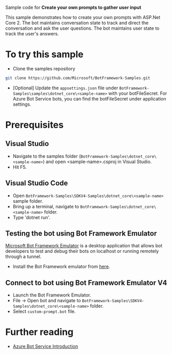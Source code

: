 ﻿Sample code for **Create your own prompts to gather user input**

This sample demonstrates how to create your own prompts with ASP.Net Core 2.
The bot maintains conversation state to track and direct the conversation and ask the user questions.
The bot maintains user state to track the user's answers.

# To try this sample
- Clone the samples repository
```bash
git clone https://github.com/Microsoft/BotFramework-Samples.git
```
- [Optional] Update the `appsettings.json` file under `BotFramework-Samples\samples\dotnet_core\<sample-name>` with your botFileSecret.  For Azure Bot Service bots, you can find the botFileSecret under application settings.
# Prerequisites
## Visual Studio
- Navigate to the samples folder (`BotFramework-Samples\dotnet_core\<sample-name>`) and open \<sample-name>.csproj in Visual Studio.
- Hit F5.

## Visual Studio Code
- Open `BotFramework-Samples\SDKV4-Samples\dotnet_core\<sample-name>` sample folder.
- Bring up a terminal, navigate to `BotFramework-Samples\dotnet_core\<sample-name>` folder.
- Type 'dotnet run'.

## Testing the bot using Bot Framework Emulator
[Microsoft Bot Framework Emulator](https://github.com/microsoft/botframework-emulator) is a desktop application that allows bot 
developers to test and debug their bots on localhost or running remotely through a tunnel.
- Install the Bot Framework emulator from [here](https://aka.ms/botframeworkemulator).

## Connect to bot using Bot Framework Emulator **V4**
- Launch the Bot Framework Emulator.
- File -> Open bot and navigate to `BotFramework-Samples\SDKV4-Samples\dotnet_core\<sample-name>` folder.
- Select `custom-prompt.bot` file.

# Further reading
- [Azure Bot Service Introduction](https://docs.microsoft.com/azure/bot-service/bot-service-overview-introduction)
